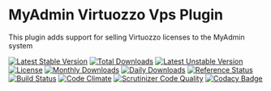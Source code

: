 # MyAdmin Virtuozzo Vps Plugin

This plugin adds support for selling Virtuozzo licenses to the MyAdmin system

[![Latest Stable Version](https://poser.pugx.org/detain/myadmin-virtuozzo-vps/version)](https://packagist.org/packages/detain/myadmin-virtuozzo-vps)
[![Total Downloads](https://poser.pugx.org/detain/myadmin-virtuozzo-vps/downloads)](https://packagist.org/packages/detain/myadmin-virtuozzo-vps)
[![Latest Unstable Version](https://poser.pugx.org/detain/myadmin-virtuozzo-vps/v/unstable)](//packagist.org/packages/detain/myadmin-virtuozzo-vps)
[![License](https://poser.pugx.org/detain/myadmin-virtuozzo-vps/license)](https://packagist.org/packages/detain/myadmin-virtuozzo-vps)
[![Monthly Downloads](https://poser.pugx.org/detain/myadmin-virtuozzo-vps/d/monthly)](https://packagist.org/packages/detain/myadmin-virtuozzo-vps)
[![Daily Downloads](https://poser.pugx.org/detain/myadmin-virtuozzo-vps/d/daily)](https://packagist.org/packages/detain/myadmin-virtuozzo-vps)
[![Reference Status](https://www.versioneye.com/php/detain:myadmin-virtuozzo-vps/reference_badge.svg?style=flat)](https://www.versioneye.com/php/detain:myadmin-virtuozzo-vps/references)
[![Build Status](https://travis-ci.org/detain/myadmin-virtuozzo-vps.svg?branch=master)](https://travis-ci.org/detain/myadmin-virtuozzo-vps)
[![Code Climate](https://codeclimate.com/github/detain/myadmin-virtuozzo-vps/badges/gpa.svg)](https://codeclimate.com/github/detain/myadmin-virtuozzo-vps)
[![Scrutinizer Code Quality](https://scrutinizer-ci.com/g/detain/myadmin-virtuozzo-vps/badges/quality-score.png?b=master)](https://scrutinizer-ci.com/g/detain/myadmin-virtuozzo-vps/?branch=master)
[![Codacy Badge](https://api.codacy.com/project/badge/Grade/dcfdb555bf234afabceb40728959280b)](https://www.codacy.com/app/detain/myadmin-virtuozzo-vps)
